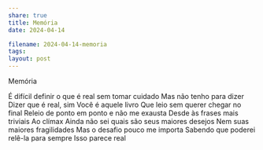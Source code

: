 ```yaml
---
share: true
title: Memória
date: 2024-04-14

filename: 2024-04-14-memoria
tags: 
layout: post
---
```


Memória

É difícil definir o que é real
sem tomar cuidado
Mas não tenho para dizer
Dizer que é real, sim
Você é aquele livro
Que leio sem querer chegar no final
Releio de ponto em ponto e não me exausta
Desde às frases mais triviais
Ao clímax
Ainda não sei quais são seus maiores desejos
Nem suas maiores fragilidades
Mas o desafio pouco me importa
Sabendo que poderei relê-la para sempre
Isso parece real